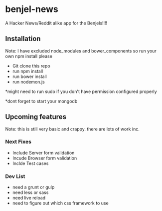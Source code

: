 # benjel-news
A Hacker News/Reddit alike app for the Benjels!!!!

## Installation

Note: I have excluded node_modules and bower_components so run your own npm install please
- Git clone this repo
- run npm install
- run bower install
- run nodemon.js

*might need to run sudo if you don't have permission configured properly

*dont forget to start your mongodb


## Upcoming features

Note: this is still very basic and crappy. there are lots of work inc.

### Next Fixes
- Include Server form validation
- Incude Browser form validation
- Inclde Test cases

### Dev List
- need a grunt or gulp
- need less or sass
- need live reload
- need to figure out which css framework to use
